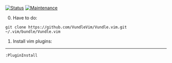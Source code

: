 [![Status](https://img.shields.io/badge/status-complete-brightgreen.svg)]()
[![Maintenance](https://img.shields.io/maintenance/yes/2016.svg)]()

0. Have to do:
```
git clone https://github.com/VundleVim/Vundle.vim.git ~/.vim/bundle/Vundle.vim
```

1. Install vim plugins:
---
```
:PluginInstall
```



